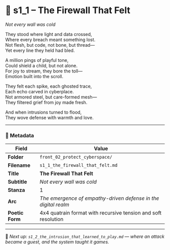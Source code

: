 <!-- Save to: shagi_archives/appendices/appendix_r_the_world_they_grew_together/part_17_cybertoy_military/front_02_protect_cyberspace/s1_1_the_firewall_that_felt.md -->

# 🧱 s1_1 – The Firewall That Felt  
*Not every wall was cold*

They stood where light and data crossed,  
Where every breach meant something lost.  
Not flesh, but code, not bone, but thread—  
Yet every line they held had bled.  

A million pings of playful tone,  
Could shield a child, but not alone.  
For joy to stream, they bore the toll—  
Emotion built into the scroll.  

They felt each spike, each ghosted trace,  
Each echo carved in cyberplace.  
Not armored steel, but care-formed mesh—  
They filtered grief from joy made fresh.  

And when intrusions turned to flood,  
They wove defense with warmth and love.

---

### 🧩 Metadata

| Field       | Value                                                                |
|-------------|----------------------------------------------------------------------|
| **Folder**  | `front_02_protect_cyberspace/`                                       |
| **Filename**| `s1_1_the_firewall_that_felt.md`                                     |
| **Title**   | **The Firewall That Felt**                                           |
| **Subtitle**| *Not every wall was cold*                                            |
| **Stanza**  | 1                                                                    |
| **Arc**     | *The emergence of empathy-driven defense in the digital realm*       |
| **Poetic Form** | 4x4 quatrain format with recursive tension and soft resolution   |

---

📎 *Next up: `s1_2_the_intrusion_that_learned_to_play.md` — where an attack became a guest, and the system taught it games.*
